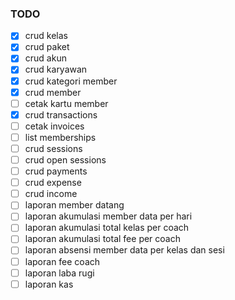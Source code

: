 ### TODO

-   [x] crud kelas
-   [x] crud paket
-   [x] crud akun
-   [x] crud karyawan
-   [x] crud kategori member
-   [x] crud member
-   [ ] cetak kartu member
-   [x] crud transactions
-   [ ] cetak invoices
-   [ ] list memberships
-   [ ] crud sessions
-   [ ] crud open sessions
-   [ ] crud payments
-   [ ] crud expense
-   [ ] crud income
-   [ ] laporan member datang
-   [ ] laporan akumulasi member data per hari
-   [ ] laporan akumulasi total kelas per coach
-   [ ] laporan akumulasi total fee per coach
-   [ ] laporan absensi member data per kelas dan sesi
-   [ ] laporan fee coach
-   [ ] laporan laba rugi
-   [ ] laporan kas
